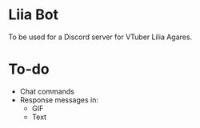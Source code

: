# Liia Bot

To be used for a Discord server for VTuber Lilia Agares.

# To-do

- Chat commands
- Response messages in:
    - GIF
    - Text
    